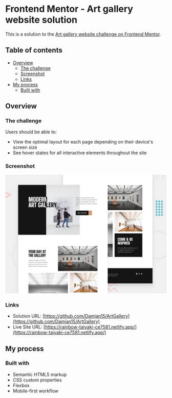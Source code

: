 # Frontend Mentor - Art gallery website solution

This is a solution to the [Art gallery website challenge on Frontend Mentor](https://www.frontendmentor.io/challenges/art-gallery-website-yVdrZlxyA).

## Table of contents

- [Overview](#overview)
  - [The challenge](#the-challenge)
  - [Screenshot](#screenshot)
  - [Links](#links)
- [My process](#my-process)
  - [Built with](#built-with)


## Overview

### The challenge

Users should be able to:

- View the optimal layout for each page depending on their device's screen size
- See hover states for all interactive elements throughout the site

### Screenshot

![](./preview.jpg)


### Links

- Solution URL: [https://github.com/Damjan15/ArtGallery](https://github.com/Damjan15/ArtGallery)
- Live Site URL: [https://rainbow-taiyaki-ce7581.netlify.app/](https://rainbow-taiyaki-ce7581.netlify.app/)

## My process

### Built with

- Semantic HTML5 markup
- CSS custom properties
- Flexbox
- Mobile-first workflow
